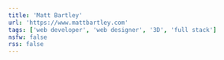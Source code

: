 ```yaml
---
title: 'Matt Bartley'
url: 'https://www.mattbartley.com'
tags: ['web developer', 'web designer', '3D', 'full stack']
nsfw: false
rss: false
---
```


